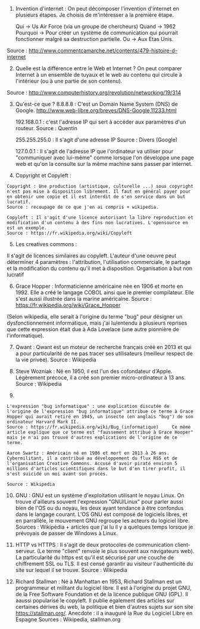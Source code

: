 1. Invention d'internet :
On peut décomposer l'invention d'internet en plusieurs étapes. Je choisis de m'intéresser a la première étape.

    Qui -> Us Air Force (via un groupe de chercheurs)
    Quand -> 1962
    Pourquoi -> Pour créer un système de communication qui pourrait fonctionner malgré sa destruction partielle.
    Ou -> Aux Etas Unis.

Source : http://www.commentcamarche.net/contents/479-histoire-d-internet

2. Quelle est la différence entre le Web et Internet ?
On peut comparer Internet à un ensemble de tuyaux et le web au contenu qui circule à l'intérieur (ou à une partie de son contenu).

Source :
http://www.computerhistory.org/revolution/networking/19/314

3. Qu'est-ce que ?
    8.8.8.8 : C'est un Domain Name System (DNS) de Google. http://www.web-libre.org/breves/DNS-Google,11233.html

    192.168.0.1 : c'est l'adresse IP qui sert à accéder aux paramètres d'un routeur.     Source : Quentin

    255.255.255.0 : Il s'agit d'une adresse IP   Source : Divers (Google)

    127.0.0.1 : Il s'agit de l'adresse IP que l'ordinateur va utiliser pour "communiquer avec lui-même" comme lorsque l'on développe une page web et qu'on la consulte sur la même machine sans passer par internet.

  4. Copyright et Copyleft :

    Copyright : Une production (artistique, culturelle ...) sous copyright n'est pas mise à disposition librement. Il faut en général payer pour en obtenir une copie et il est interdit de s'en service dans un but lucratif.
    Source : recoupage de ce que j'en ai compris + wikipedia.

    Copyleft : Il s'agit d'une licence autorisant la libre reproduction et modification d'un contenu à des fins non lucratives. L'opensource en est un exemple.
    Source : https://fr.wikipedia.org/wiki/Copyleft

  5. Les creatives commons :

  Il s'agit de licences similaires au copyleft. L'auteur d'une oeuvre peut déterminer 4 paramètres : l'attribution, l'utilisation commerciale, le partage et la modification du contenu qu'il met à disposition. Organisation à but non lucratif

  6. Grace Hopper :
  Informaticienne américaine née en 1906 et morte en 1992. Elle a créé le langage COBOL ainsi que le premier compilateur. Elle s'est aussi illustrée dans la marine américaine.
  Source : https://fr.wikipedia.org/wiki/Grace_Hopper

  (Selon wikipedia, elle serait à l'origine du terme "bug" pour désigner un dysfonctionnement informatique, mais j'ai lu/entendu à plusieurs reprises que cette expression était due à Ada Lovelace (une autre pionnière de l'informatique).

  7. Qwant :
  Qwant est un moteur de recherche français créé en 2013 et qui a pour particularité de ne pas tracer ses utilisateurs (meilleur respect de la vie privée).
  Source : Wikipedia

  8. Steve Wozniak :
  Né en 1950, il est l'un des cofondateur d'Apple. Légèrement précoce, il a créé son premier micro-ordinateur à 13 ans.
  Source : Wikipedia

  9.
    L'expression "bug informatique" : une explication discutée de l'origine de l'expression "bug informatique" attribue ce terme à Grace Hopper qui aurait retiré en 1945, un insecte (en anglais "bug") de son ordinateur Harvard Mark II.
    Source : https://fr.wikipedia.org/wiki/Bug_(informatique)     Ce même article explique que ce terme est "faussement attribué à Grace Hooper" mais je n'ai pas trouvé d'autres explications de l'origine de ce terme.

    Aaron Swartz : Américain né en 1986 et mort en 2013 à 26 ans. Cybermilitant, il a contribué au développement du flux RSS et de l'organisation Creative Commons. Accusé d'avoir piraté environ 5 millions d'articles scientifiques dans le but d'en tirer profit, il s'est suicidé un moi avant son procès.

    Source : Wikipedia

10. GNU : GNU est un système d'exploitation utilisant le noyau Linux. On trouve d'ailleurs souvent l'expression "GNU/Linux" pour parler aussi bien de l'OS ou du noyau, les deux ayant tendance à être confondus dans le langage courant.
L'OS GNU est composé de logiciels libres, et en parrallèle, le mouvement GNU regroupe les acteurs du logiciel libre.
Sources : Wikipédia + articles que j'ai lu il y a quelques temps lorsque je prévoyais de passer de Windows à Linux.

11. HTTP vs HTTPS : Il s'agit de deux protocoles de communication client-serveur. (Le terme "client" renvoie le plus souvent aux navigateurs web). La particularité du https est qu'il est sécurisé par une couche de chiffrement SSL ou TLS. Il est censé garantir au visiteur l'authenticité du site sur lequel il se trouve.     Source : Wikipedia

12. Richard Stallman : Né à Manhattan en 1953, Richard Stallman est un programmeur et militant du logiciel libre. Il est à l'origine du projet GNU, de la Free Software Foundation et de la licence publique GNU (GPL). Il aaussi popularisé le copyleft.
Il publie également des articles sur certaines dérives du web, la politique et bien d'autres sujets sur son site https://stallman.org/.    Anecdote : il a inauguré la Rue du Logiciel Libre en Espagne  Sources : Wikipedia, stallman.org
